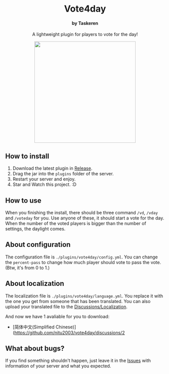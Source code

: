 <div align="center">
  <h1>Vote4day</h1>
  <h4>by Taskeren</h4>
  <p>A lightweight plugin for players to vote for the day!</p>
  <img height=320px src="https://repository-images.githubusercontent.com/326138443/81ab3600-4d17-11eb-8e4a-20e7cb9ec5c4">
</div>

## How to install

1. Download the latest plugin in [Release](https://github.com/nitu2003/vote4day/release/latest).
1. Drag the jar into the `plugins` folder of the server.
1. Restart your server and enjoy.
1. Star and Watch this project. :D

## How to use

When you finishing the install, there should be three command `/vd`, `/vday` and `/voteday` for you. Use anyone of these, it should start a vote for the day. When the number of the voted players is bigger than the number of settings, the daylight comes.

## About configuration

The configuration file is `./plugins/vote4day/config.yml`. You can change the `percent-pass` to change how much player should vote to pass the vote. (Btw, it's from 0 to 1.)

## About localization

The localization file is `./plugins/vote4day/language.yml`. You replace it with the one you get from someone that has been translated. You can also upload your translated file to the [Discussions/Localization](https://github.com/nitu2003/vote4day/discussions/categories/localization).

And now we have 1 avaliable for you to download:
- [简体中文(Simplified Chinese)](https://github.com/nitu2003/vote4day/discussions/2

## What about bugs?

If you find something shouldn't happen, just leave it in the [Issues](https://github.com/nitu2003/vote4day/issues/new/choose) with information of your server and what you expected.

